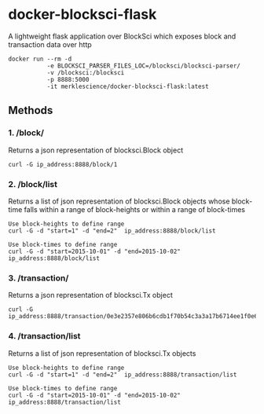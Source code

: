 # docker-blocksci-flask

A lightweight flask application over BlockSci which exposes block and transaction data over http
```
docker run --rm -d 
           -e BLOCKSCI_PARSER_FILES_LOC=/blocksci/blocksci-parser/ 
           -v /blocksci:/blocksci 
           -p 8888:5000 
           -it merklescience/docker-blocksci-flask:latest
```
## Methods

### 1. /block/
Returns a json representation of blocksci.Block object
```
curl -G ip_address:8888/block/1
```
### 2. /block/list
Returns a list of json representation of blocksci.Block objects whose block-time falls within a range of block-heights or within a range of block-times

```
Use block-heights to define range
curl -G -d "start=1" -d "end=2"  ip_address:8888/block/list

Use block-times to define range
curl -G -d "start=2015-10-01" -d "end=2015-10-02"  ip_address:8888/block/list
```

### 3. /transaction/
Returns a json representation of blocksci.Tx object
```
curl -G ip_address:8888/transaction/0e3e2357e806b6cdb1f70b54c3a3a17b6714ee1f0e68bebb44a74b1efd512098
```

### 4. /transaction/list
Returns a list of json representation of blocksci.Tx objects
```
Use block-heights to define range
curl -G -d "start=1" -d "end=2"  ip_address:8888/transaction/list

Use block-times to define range
curl -G -d "start=2015-10-01" -d "end=2015-10-02"  ip_address:8888/transaction/list
```
